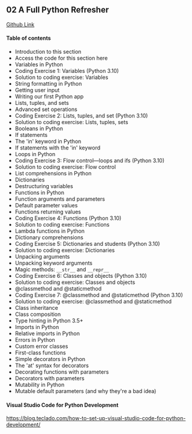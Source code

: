 ## 02 A Full Python Refresher

[Github Link](https://github.com/tecladocode/python-refresher)

#### Table of contents
- Introduction to this section
- Access the code for this section here
- Variables in Python
- Coding Exercise 1: Variables (Python 3.10)
- Solution to coding exercise: Variables
- String formatting in Python
- Getting user input
- Writing our first Python app
- Lists, tuples, and sets
- Advanced set operations
- Coding Exercise 2: Lists, tuples, and set (Python 3.10)
- Solution to coding exercise: Lists, tuples, sets
- Booleans in Python
- If statements
- The 'in' keyword in Python
- If statements with the 'in' keyword
- Loops in Python
- Coding Exercise 3: Flow control—loops and ifs (Python 3.10)
- Solution to coding exercise: Flow control
- List comprehensions in Python
- Dictionaries
- Destructuring variables
- Functions in Python
- Function arguments and parameters
- Default parameter values
- Functions returning values
- Coding Exercise 4: Functions (Python 3.10)
- Solution to coding exercise: Functions
- Lambda functions in Python
- Dictionary comprehensions
- Coding Exercise 5: Dictionaries and students (Python 3.10)
- Solution to coding exercise: Dictionaries
- Unpacking arguments
- Unpacking keyword arguments
- Magic methods: `__str__` and `__repr__`
- Coding Exercise 6: Classes and objects (Python 3.10)
- Solution to coding exercise: Classes and objects
- @classmethod and @staticmethod
- Coding Exercise 7: @classmethod and @staticmethod (Python 3.10)
- Solution to coding exercise: @classmethod and @staticmethod
- Class inheritance
- Class composition
- Type hinting in Python 3.5+
- Imports in Python
- Relative imports in Python
- Errors in Python
- Custom error classes
- First-class functions
- Simple decorators in Python
- The 'at' syntax for decorators
- Decorating functions with parameters
- Decorators with parameters
- Mutability in Python
- Mutable default parameters (and why they're a bad idea)

#### Visual Studio Code for Python Development
https://blog.teclado.com/how-to-set-up-visual-studio-code-for-python-development/
